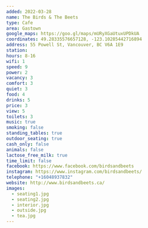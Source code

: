 ```yaml
---
added: 2022-03-28
name: The Birds & The Beets
type: Cafe
area: Gastown
google_maps: https://goo.gl/maps/mURyXGaUtuxUPDkUA
coordinates: 49.28335576657128, -123.10285442716894
address: 55 Powell St, Vancouver, BC V6A 1E9
station: 
hours: 8-16
wifi: 1
speed: 9
power: 2
vacancy: 3
comfort: 3
quiet: 3
food: 4
drinks: 5
price: 3
view: 5
toilets: 3
music: true
smoking: false
standing_tables: true
outdoor_seating: true
cash_only: false
animals: false
lactose_free_milk: true
time_limit: false
facebook: https://www.facebook.com/birdsandbeets
instagram: https://www.instagram.com/birdsandbeets/
telephone: "+16048937832"
website: http://www.birdsandbeets.ca/
images:
  - seating1.jpg
  - seating2.jpg
  - interior.jpg
  - outside.jpg
  - tea.jpg
---
```

